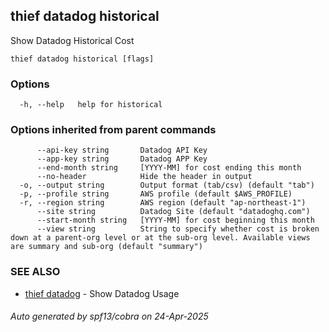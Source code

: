 ## thief datadog historical

Show Datadog Historical Cost

```
thief datadog historical [flags]
```

### Options

```
  -h, --help   help for historical
```

### Options inherited from parent commands

```
      --api-key string       Datadog API Key
      --app-key string       Datadog APP Key
      --end-month string     [YYYY-MM] for cost ending this month
      --no-header            Hide the header in output
  -o, --output string        Output format (tab/csv) (default "tab")
  -p, --profile string       AWS profile (default $AWS_PROFILE)
  -r, --region string        AWS region (default "ap-northeast-1")
      --site string          Datadog Site (default "datadoghq.com")
      --start-month string   [YYYY-MM] for cost beginning this month
      --view string          String to specify whether cost is broken down at a parent-org level or at the sub-org level. Available views are summary and sub-org (default "summary")
```

### SEE ALSO

* [thief datadog](thief_datadog.md)	 - Show Datadog Usage

###### Auto generated by spf13/cobra on 24-Apr-2025
